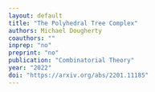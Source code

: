 ```yaml
---
layout: default
title: "The Polyhedral Tree Complex"
authors: Michael Dougherty
coauthors: ""
inprep: "no"
preprint: "no"
publication: "Combinatorial Theory"
year: "2022"
doi: "https://arxiv.org/abs/2201.11185"
---
```

